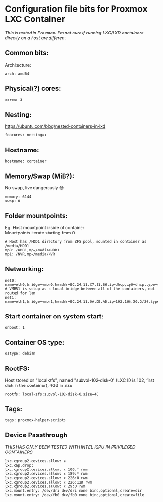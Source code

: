 # Configuration file bits for Proxmox LXC Container
*This is tested in Proxmox. I'm not sure if running LXC/LXD containers directly on a host are different.*
## Common bits:
Architecture:
```
arch: amd64
```
## Physical(?) cores:
```
cores: 3
```
## Nesting:
https://ubuntu.com/blog/nested-containers-in-lxd
```
features: nesting=1
```
## Hostname:
```
hostname: container
```
## Memory/Swap (MiB?):
No swap, live dangerously 😎
```
memory: 6144
swap: 0
```
## Folder mountpoints:
Eg. Host mountpoint inside of container\
Mountpoints iterate starting from 0
```
# Host has /HDD1 directory from ZFS pool, mounted in container as /media/HDD1
mp0: /HDD1,mp=/media/HDD1
mp1: /NVR,mp=/media/NVR
```
## Networking:
```
net0: name=eth0,bridge=vmbr0,hwaddr=BC:24:11:C7:91:86,ip=dhcp,ip6=dhcp,type=veth
# VMBR1 is setup as a local bridge between all of the containers, not routed for lan
net1: name=eth1,bridge=vmbr1,hwaddr=BC:24:11:0A:DB:AD,ip=192.168.50.3/24,type=veth
```
## Start container on system start:
```
onboot: 1
```
## Container OS type:
```
ostype: debian
```
## RootFS:
Host stored on "local-zfs", named "subvol-102-disk-0" (LXC ID is 102, first disk in the container), 4GB in size
```
rootfs: local-zfs:subvol-102-disk-0,size=4G
```
## Tags:
```
tags: proxmox-helper-scripts
```
## Device Passthrough
*THIS HAS ONLY BEEN TESTED WITH INTEL iGPU IN PRIVILEGED CONTAINERS*
```
lxc.cgroup2.devices.allow: a
lxc.cap.drop:
lxc.cgroup2.devices.allow: c 188:* rwm
lxc.cgroup2.devices.allow: c 189:* rwm
lxc.cgroup2.devices.allow: c 226:0 rwm
lxc.cgroup2.devices.allow: c 226:128 rwm
lxc.cgroup2.devices.allow: c 29:0 rwm
lxc.mount.entry: /dev/dri dev/dri none bind,optional,create=dir
lxc.mount.entry: /dev/fb0 dev/fb0 none bind,optional,create=file
```